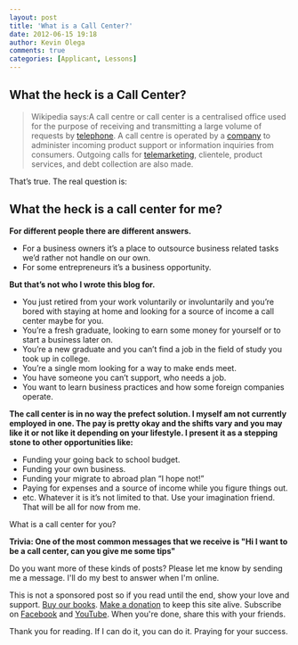 ```yaml
---
layout: post
title: 'What is a Call Center?'
date: 2012-06-15 19:18
author: Kevin Olega
comments: true
categories: [Applicant, Lessons]
---
```

## What the heck is a Call Center?

> Wikipedia says:A call centre or call center is a centralised office used for the purpose of receiving and transmitting a large volume of requests by [telephone](http://en.wikipedia.org/wiki/Telephone). A call centre is operated by a [company](http://en.wikipedia.org/wiki/Company) to administer incoming product support or information inquiries from consumers. Outgoing calls for [telemarketing](http://en.wikipedia.org/wiki/Telemarketing), clientele, product services, and debt collection are also made.

That’s true. The real question is:

## What the heck is a call center for me?

****For different people there are different answers.****

*   For a business owners it’s a place to outsource business related tasks we’d rather not handle on our own.
*   For some entrepreneurs it’s a business opportunity.

****But that’s not who I wrote this blog for.****

*   You just retired from your work voluntarily or involuntarily and you’re bored with staying at home and looking for a source of income a call center maybe for you.
*   You’re a fresh graduate, looking to earn some money for yourself or to start a business later on.
*   You’re a new graduate and you can’t find a job in the field of study you took up in college.
*   You’re a single mom looking for a way to make ends meet.
*   You have someone you can’t support, who needs a job.
*   You want to learn business practices and how some foreign companies operate.

**The call center is in no way the prefect solution. I myself am not currently employed in one. The pay is pretty okay and the shifts vary and you may like it or not like it depending on your lifestyle. I present it as a stepping stone to other opportunities like:**

*   Funding your going back to school budget.
*   Funding your own business.
*   Funding your migrate to abroad plan “I hope not!”
*   Paying for expenses and a source of income while you figure things out.
*   etc.
Whatever it is it’s not limited to that. Use your imagination friend. That will be all for now from me.

What is a call center for you? 

**Trivia: One of the most common messages that we receive is "Hi I want to be a call center, can you give me some tips"**

Do you want more of these kinds of posts? Please let me know by sending me a message. I'll do my best to answer when I'm online.

This is not a sponsored post so if you read until the end, show your love and support. [Buy our books](http://callcentertrainingtips.com/promos/).  [Make a donation](http://callcentertrainingtips.com/support/) to keep this site alive. Subscribe on [Facebook](https://www.facebook.com/callcentertrainingtips/) and [YouTube](https://www.youtube.com/channel/UCSRyiovg_InMdQAe7Fn0LtA). When you're done, share this with your friends. 

Thank you for reading. If I can do it, you can do it. Praying for your success.